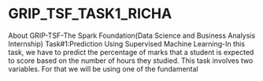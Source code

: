 # GRIP_TSF_TASK1_RICHA
About
GRIP-TSF-The Spark Foundation(Data Science and Business Analysis Internship) Task#1:Prediction Using Supervised Machine Learning-In this task, we have to predict the percentage of marks that a student is expected to score based on the number of hours they studied. This task involves two variables. For that we will be using one of the fundamental
